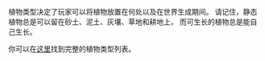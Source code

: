 植物类型决定了玩家可以将植物放置在何处以及在世界生成期间。 请记住，静态植物总是可以留在砂土、泥土、灰壤、草地和耕地上， 而可生长的植物总是能自己生长。

你可以在[这里](https：//mcreator.net/wiki/plant-types-list)找到完整的植物类型列表。